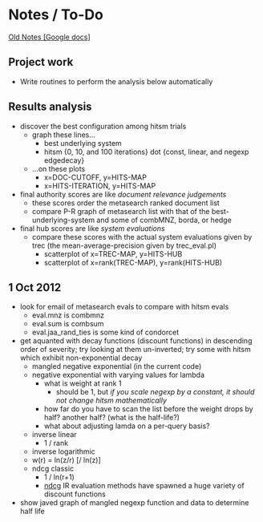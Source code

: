 # Notes / To-Do

[Old Notes [Google docs]](https://docs.google.com/document/d/1jS7W8ScsRFPnczzXhOrFC18mULkno4JeCefQvoDtgH0/edit)

## Project work

* Write routines to perform the analysis below automatically

## Results analysis

* discover the best configuration among hitsm trials
    * graph these lines...
        * best underlying system
        * hitsm {0, 10, and 100 iterations} dot {const, linear, and negexp edgedecay}
    * ...on these plots
        * x=DOC-CUTOFF, y=HITS-MAP
        * x=HITS-ITERATION, y=HITS-MAP
* final authority scores are like *document relevance judgements*
    * these scores order the metasearch ranked document list
    * compare P-R graph of metasearch list with that of the best-underlying-system and some of combMNZ, borda, or hedge
* final hub scores are like *system evaluations*
    * compare these scores with the actual system evaluations given by trec (the mean-average-precision given by trec_eval.pl)
        * scatterplot of x=TREC-MAP, y=HITS-HUB
        * scatterplot of x=rank(TREC-MAP), y=rank(HITS-HUB)

## 1 Oct 2012

* look for email of metasearch evals to compare with hitsm evals
    * eval.mnz is combmnz
    * eval.sum is combsum
    * eval.jaa_rand_ties is some kind of condorcet
* get aquanted with decay functions (discount functions) in descending order of severity; try looking at them un-inverted; try some with hitsm which exhibit non-exponential decay
    * mangled negative exponential (in the current code)
    * negative exponential with varying values for lambda
        * what is weight at rank 1
            * should be 1, but _if you scale negexp by a constant, it should not change hitsm mathematically_ 
        * how far do you have to scan the list before the weight drops by half? another half? (what is the half-life?)
        * what about adjusting lamda on a per-query basis?
    * inverse linear
        * 1 / rank
    * inverse logarithmic
    * w(r) = ln(z/r) [/ ln(z)]
    * ndcg classic 
        * 1 / ln(r+1)
        * [ndcg](http://www.google.com/search?q=ndcg) IR evaluation methods have spawned a huge variety of discount functions
* show javed graph of mangled negexp function and data to determine half life
